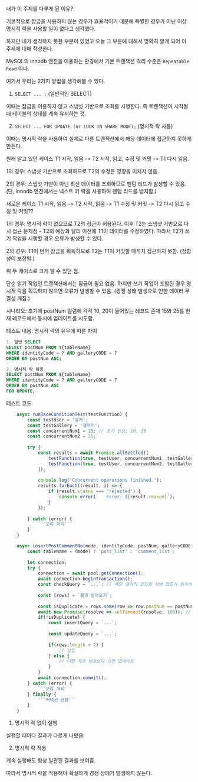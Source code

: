 
내가 이 주제를 다루게 된 이유?

기본적으로 잠금을 사용하지 않는 경우가 효율적이기 때문에 특별한 경우가 아닌 이상 명시적 락을 사용할 일이 없다고 생각했다.

하지만 내가 생각하지 못한 부분이 있었고 오늘 그 부분에 대해서 명확히 알게 되어 이 주제에 대해 작성한다.


MySQL의 innodb 엔진을 이용하는 환경에서 기본 트랜잭션 격리 수준은 `Repeatable Read` 이다.

여기서 우리는 2가지 방법을 생각해볼 수 있다.

1. `SELECT ... ;` (일반적인 SELECT)

이때는 잠금을 이용하지 않고 스냅샷 기반으로 조회를 시행한다. 
즉 트랜잭션이 시작될 때 테이블의 상태를 계속 유지하는 것.

2. `SELECT ... FOR UPDATE (or LOCK IN SHARE MODE);` (명시적 락 사용)

이때는 명시적 락을 사용하여 실제로 다른 트랜잭션에서 해당 데이터에 접근하지 못하게 만든다.


원래 알고 있던 케이스
T1 시작, 읽음 -> T2 시작, 읽고, 수정 및 커밋 -> T1 다시 읽음.

1의 경우: 스냅샷 기반으로 조회하므로 T2의 수정은 영향을 미치지 않음.

2의 경우: 스냅샷 기반이 아닌 최신 데이터를 조회하므로 팬텀 리드가 발생할 수 있음.
(단, innodb 엔진에서는 넥스트 키 락을 사용하여 팬텀 리드를 방지함.)


새로운 케이스
T1 시작, 읽음 -> T2 시작, 읽음 -> T1 수정 및 커밋 -> T2 다시 읽고 수정 및 커밋??

1의 경우: 명시적 락이 없으므로 T2의 접근이 허용된다. 이후 T2는 스냅샷 기반으로 다시 접근
문제점 - T2의 예상과 달리 이전에 T1이 데이터를 수정하였다. 따라서 T2가 쓰기 작업을 시행할 경우 오류가 발생할 수 있다.

2의 경우: T1이 먼저 잠금을 획득하므로 T2는 T1이 커밋할 때까지 접근하지 못함. (정합성이 보장됨.)


위 두 케이스로 크게 알 수 있던 점.

단순 읽기 작업인 트랜잭션에서는 잠금이 필요 없음. 
하지만 쓰기 작업이 포함된 경우 명시적 락을 획득하지 않으면 오류가 발생할 수 있음.
(경쟁 상태 발생으로 인한 데이터 무결성 깨짐.)



시나리오: 
초기에 postNum 컬럼에 각각 10, 20이 들어있는 레코드 존재
15와 25를 현재 레코드에서 동시에 업데이트를 시도함.


테스트 내용: 명시적 락의 유무에 따른 차이
```SQL
1. 일반 SELECT
SELECT postNum FROM ${tableName} 
WHERE identityCode = ? AND galleryCODE = ?
ORDER BY postNum ASC;

2. 명시적 락 허용
SELECT postNum FROM ${tableName} 
WHERE identityCode = ? AND galleryCODE = ?
ORDER BY postNum ASC
FOR UPDATE; 
```

테스트 코드
```javascript
    async runRaceConditionTest(testFunction) {
        const testUser = '유저';
        const testGallery = '갤러리';
        const concurrentNum1 = 15; // 초기 번호: 10, 20
        const concurrentNum2 = 25;
    
        try {
            const results = await Promise.allSettled([
                testFunction(true, testUser, concurrentNum1, testGallery), 
                testFunction(true, testUser, concurrentNum2, testGallery)
            ]);
    
            console.log('Concurrent operations finished.');
            results.forEach((result, i) => {
                if (result.status === 'rejected') {
                    console.error(`   Error: ${result.reason}`);
                }
            });
    
        } catch (error) {
            ```오류 처리```
        }
    }

    async insertPostCommentNo(mode, identityCode, postNum, galleryCODE) {
        const tableName = (mode) ? 'post_list' : 'comment_list';
    
        let connection;
        try {
            connection = await pool.getConnection();
            await connection.beginTransaction();
            const checkQuery = `...`; // 해당 갤러리 코드와 식별 코드가 일치하는 게시물 번호
    
            const [rows] = `결과 받아오기`;
    
            const isDuplicate = rows.some(row => row.postNum == postNum) // 중복 번호 검증
            await new Promise(resolve => setTimeout(resolve, 100)); // 경쟁 상태 발생을 위한 지연
            if(!isDuplicate) {
                const insertQuery = `...`; 
                
                const updateQuery = `...`;
    
                if(rows.length < 2) {
                    // 삽입
                } else {
                    // 가장 작은 번호보다 크면 업데이트
                }
            }
            await connection.commit();
        } catch (error) {
            ```오류 처리```
        } finally {
            ```커넥션 반환```
        }
    }
```

1. 명시적 락 없이 실행

실행할 때마다 결과가 다르게 나왔음. 

2. 명시적 락 적용

계속 실행해도 항상 일관된 결과를 보여줌.



따라서 명시적 락을 적용해야 확실하게 경쟁 상태가 발생하지 않는다.


